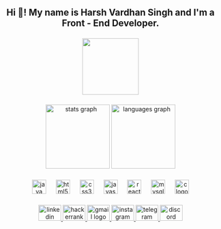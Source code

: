 <h2 align="center">Hi 👋! My name is Harsh Vardhan Singh and I'm a  Front - End Developer.</h2>

###

<div align="center">
  <img height="132" src="https://drive.google.com/file/d/13jACa9S_ncEGj4keoQuNnM4QMpg6Iv1N/view?usp=drive_link"  />
</div>

###

<div align="center">
  <img src="https://github-readme-stats.vercel.app/api?username=imhr1306&hide_title=false&hide_rank=true&show_icons=true&include_all_commits=false&count_private=true&disable_animations=false&theme=dracula&locale=en&hide_border=false" height="150" alt="stats graph"  />
  <img src="https://github-readme-stats.vercel.app/api/top-langs?username=imhr1306&locale=en&hide_title=false&layout=compact&card_width=320&langs_count=5&theme=dracula&hide_border=false" height="150" alt="languages graph"  />
</div>

###

<div align="center">
  <img src="https://cdn.jsdelivr.net/gh/devicons/devicon/icons/java/java-original.svg" height="33" alt="java logo"  />
  <img width="15" />
  <img src="https://cdn.jsdelivr.net/gh/devicons/devicon/icons/html5/html5-original.svg" height="33" alt="html5 logo"  />
  <img width="15" />
  <img src="https://cdn.jsdelivr.net/gh/devicons/devicon/icons/css3/css3-original.svg" height="33" alt="css3 logo"  />
  <img width="15" />
  <img src="https://cdn.jsdelivr.net/gh/devicons/devicon/icons/javascript/javascript-original.svg" height="33" alt="javascript logo"  />
  <img width="15" />
  <img src="https://cdn.jsdelivr.net/gh/devicons/devicon/icons/react/react-original.svg" height="33" alt="react logo"  />
  <img width="15" />
  <img src="https://cdn.simpleicons.org/mysql/4479A1" height="33" alt="mysql logo"  />
  <img width="15" />
  <img src="https://skillicons.dev/icons?i=c" height="33" alt="c logo"  />
</div>

###

<div align="center">
  <a href="https://www.linkedin.com/in/harsh-vardhan-singh-3a1a05216" target="_blank">
    <img src="https://raw.githubusercontent.com/maurodesouza/profile-readme-generator/master/src/assets/icons/social/linkedin/default.svg" width="53" height="37" alt="linkedin logo"  />
  </a>
  <a href="https://www.hackerrank.com/rajputharsh362?hr_r=1" target="_blank">
    <img src="https://raw.githubusercontent.com/maurodesouza/profile-readme-generator/master/src/assets/icons/social/hackerrank/default.svg" width="53" height="37" alt="hackerrank logo"  />
  </a>
  <a href="https://mail.google.com/mail/u/?authuser=rajputharsh362@gmail.com" target="_blank">
    <img src="https://raw.githubusercontent.com/maurodesouza/profile-readme-generator/master/src/assets/icons/social/gmail/default.svg" width="53" height="37" alt="gmail logo"  />
  </a>
  <a href="https://instagram.com/imhr_1306" target="_blank">
    <img src="https://raw.githubusercontent.com/maurodesouza/profile-readme-generator/master/src/assets/icons/social/instagram/default.svg" width="53" height="37" alt="instagram logo"  />
  </a>
  <a href="t.me/imhr_1306" target="_blank">
    <img src="https://raw.githubusercontent.com/maurodesouza/profile-readme-generator/master/src/assets/icons/social/telegram/default.svg" width="53" height="37" alt="telegram logo"  />
  </a>
  <a href="discordapp.com/users/imhr_1306" target="_blank">
    <img src="https://raw.githubusercontent.com/maurodesouza/profile-readme-generator/master/src/assets/icons/social/discord/default.svg" width="53" height="37" alt="discord logo"  />
  </a>
</div>

###

<br clear="both">

###

